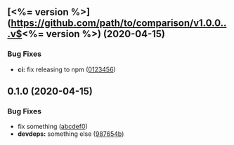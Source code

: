 ## [<%= version %>](https://github.com/path/to/comparison/v1.0.0...v$<%= version %>) (2020-04-15)

### Bug Fixes

- **ci:** fix releasing to npm ([0123456](https://some.url))

## 0.1.0 (2020-04-15)

### Bug Fixes

- fix something ([abcdef0](https://github.com/url/to/commit))
- **devdeps:** something else ([987654b](https://github.com/another/url))
